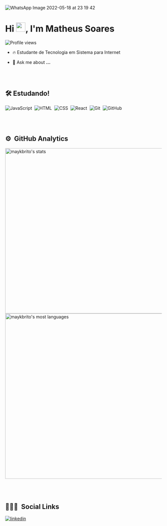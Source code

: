 ![WhatsApp Image 2022-05-18 at 23 19 42](https://user-images.githubusercontent.com/85132779/169193590-12eda5e4-9829-4c9d-bff2-b34391f223a6.jpeg)


<h1 align="left">Hi <img src="https://raw.githubusercontent.com/kaueMarques/kaueMarques/master/hi.gif" width="30px">, I'm Matheus Soares</h1>

<p align="left"> <img src="https://komarev.com/ghpvc/?username=Matheus-9&color=yellow" alt="Profile views" /> </p>

- 🔥 Estudante de Tecnologia em Sistema para Internet

- 💬 Ask me about **...**



<br><br>

## 🛠 Estudando!

![JavaScript](https://img.shields.io/badge/-JavaScript-05122A?style=flat&logo=javascript)&nbsp;
![HTML](https://img.shields.io/badge/-HTML-05122A?style=flat&logo=HTML5)&nbsp;
![CSS](https://img.shields.io/badge/-CSS-05122A?style=flat&logo=CSS3&logoColor=1572B6)&nbsp;
![React](https://img.shields.io/badge/-React-05122A?style=flat&logo=react)&nbsp;
![Git](https://img.shields.io/badge/-Git-05122A?style=flat&logo=git)&nbsp;
![GitHub](https://img.shields.io/badge/-GitHub-05122A?style=flat&logo=github)&nbsp;


<br><br>

## ⚙️ &nbsp;GitHub Analytics

<p align="left">
<img width="530em" src="https://github-readme-stats.vercel.app/api?username=Matheus-9&show_icons=true&theme=vision-friendly-dark" alt="maykbrito's stats"/>
<img width="530em" src="https://github-readme-stats.vercel.app/api/top-langs/?username=Matheus-9&layout=compact&theme=vision-friendly-dark" alt="maykbrito's most languages"/>
</p>

<br><br>

## 👨🏽‍🦲 &nbsp;Social Links


<a href="www.linkedin.com/in/matheus9" target="_blank">
  <img align="center" src="https://img.shields.io/badge/-matheussoares-05122A?style=flat&logo=linkedin" alt="linkedin"/>
</a>






<!--
**maykbrito/maykbrito** is a ✨ _special_ ✨ repository because its `README.md` (this file) appears on your GitHub profile.

Here are some ideas to get you started:

- 🔭 I’m currently working on ...
- 🌱 I’m currently learning ...
- 👯 I’m looking to collaborate on ...
- 🤔 I’m looking for help with ...
- 💬 Ask me about ...
- 📫 How to reach me: ...
- 😄 Pronouns: ...
- ⚡ Fun fact: ...
-->
